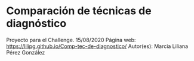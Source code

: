 # Comparación de técnicas de diagnóstico
Proyecto para el Challenge. 15/08/2020  Página web: https://lilipg.github.io/Comp-tec-de-diagnostico/  Autor(es): Marcia Liliana Pérez González
